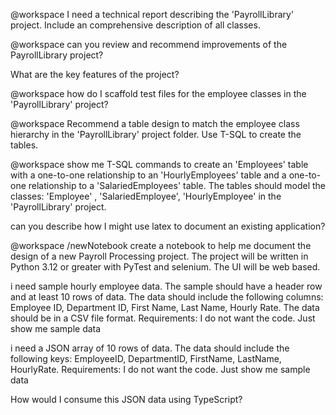 @workspace I need a technical report describing the 'PayrollLibrary' project. Include an comprehensive description of all classes.

@workspace can you review and recommend improvements of the PayrollLibrary project?

What are the key features of the project?

@workspace how do I scaffold test files for the employee classes in the 'PayrollLibrary' project?

@workspace Recommend a table design to match the employee class hierarchy in the 'PayrollLibrary' project folder. Use T-SQL to create the tables.

@workspace show me T-SQL commands to create an 'Employees' table with a one-to-one relationship to an 'HourlyEmployees' table and a one-to-one relationship to a 'SalariedEmployees' table. The tables should model the classes: 'Employee' , 'SalariedEmployee', 'HourlyEmployee' in the 'PayrollLibrary' project.


can you describe how I might use latex to document an existing application?

@workspace /newNotebook create a notebook to help me document the design of a new Payroll Processing  project. The project will be written in Python 3.12 or greater with PyTest and selenium. The UI will be web based.

i need  sample hourly employee data. The sample should have a header row and at least 10 rows of data. The data should include the following columns: Employee ID, Department ID, First Name, Last Name, Hourly Rate. The data should be in a CSV file format.
Requirements:
I do not want the code. Just show me sample data

i need a  JSON array of 10 rows of data. The data should include the following keys: EmployeeID, DepartmentID, FirstName, LastName, HourlyRate. 
Requirements:
I do not want the code. Just show me sample data

How would I consume this JSON data using TypeScript?
